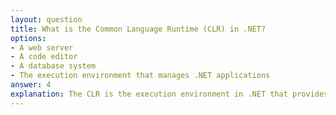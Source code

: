 ```yaml
---
layout: question
title: What is the Common Language Runtime (CLR) in .NET?
options:
- A web server
- A code editor
- A database system
- The execution environment that manages .NET applications
answer: 4
explanation: The CLR is the execution environment in .NET that provides services like memory management, garbage collection, exception handling, type safety, and security. It manages the execution of .NET applications.
---
```

